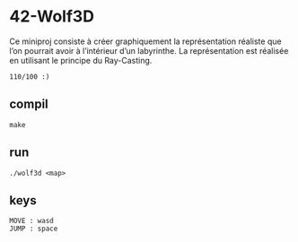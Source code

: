 # 42-Wolf3D
Ce miniproj consiste à créer graphiquement la représentation réaliste que l’on pourrait avoir à l’intérieur d’un labyrinthe. La représentation est réalisée en utilisant le principe du Ray-Casting.

	110/100 :)
	
## compil

	make

## run

	./wolf3d <map>

## keys

	MOVE : wasd
	JUMP : space


